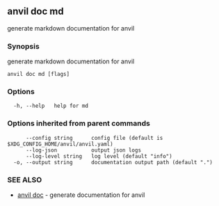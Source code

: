 ## anvil doc md

generate markdown documentation for anvil

### Synopsis

generate markdown documentation for anvil

```
anvil doc md [flags]
```

### Options

```
  -h, --help   help for md
```

### Options inherited from parent commands

```
      --config string      config file (default is $XDG_CONFIG_HOME/anvil/anvil.yaml)
      --log-json           output json logs
      --log-level string   log level (default "info")
  -o, --output string      documentation output path (default ".")
```

### SEE ALSO

* [anvil doc](anvil_doc.md)	 - generate documentation for anvil


